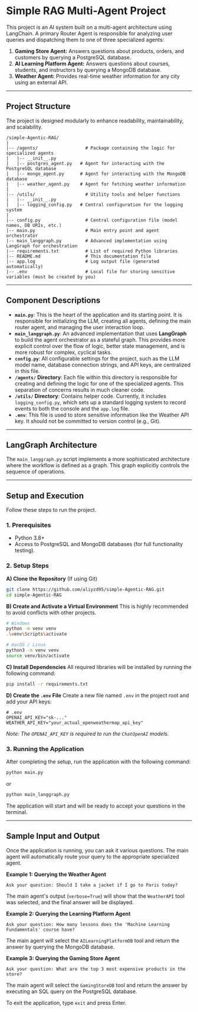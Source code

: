 # Simple RAG Multi-Agent Project

This project is an AI system built on a multi-agent architecture using LangChain. A primary Router Agent is responsible for analyzing user queries and dispatching them to one of three specialized agents:

1.  **Gaming Store Agent:** Answers questions about products, orders, and customers by querying a PostgreSQL database.
2.  **AI Learning Platform Agent:** Answers questions about courses, students, and instructors by querying a MongoDB database.
3.  **Weather Agent:** Provides real-time weather information for any city using an external API.

---

## Project Structure

The project is designed modularly to enhance readability, maintainability, and scalability.

```
/simple-Agentic-RAG/
|
|-- /agents/                  # Package containing the logic for specialized agents
|   |-- __init__.py
|   |-- postgres_agent.py   # Agent for interacting with the PostgreSQL database
|   |-- mongo_agent.py      # Agent for interacting with the MongoDB database
|   |-- weather_agent.py    # Agent for fetching weather information
|
|-- /utils/                   # Utility tools and helper functions
|   |-- __init__.py
|   |-- logging_config.py   # Central configuration for the logging system
|
|-- config.py                 # Central configuration file (model names, DB URIs, etc.)
|-- main.py                   # Main entry point and agent orchestrator
|-- main_langgraph.py         # Advanced implementation using LangGraph for orchestration
|-- requirements.txt          # List of required Python libraries
|-- README.md                 # This documentation file
|-- app.log                   # Log output file (generated automatically)
|-- .env                      # Local file for storing sensitive variables (must be created by you)
```

---

## Component Descriptions

* **`main.py`**: This is the heart of the application and its starting point. It is responsible for initializing the LLM, creating all agents, defining the main router agent, and managing the user interaction loop.
* **`main_langgraph.py`**: An advanced implementation that uses **LangGraph** to build the agent orchestrator as a stateful graph. This provides more explicit control over the flow of logic, better state management, and is more robust for complex, cyclical tasks.
* **`config.py`**: All configurable settings for the project, such as the LLM model name, database connection strings, and API keys, are centralized in this file.
* **`/agents/` Directory**: Each file within this directory is responsible for creating and defining the logic for one of the specialized agents. This separation of concerns results in much cleaner code.
* **`/utils/` Directory**: Contains helper code. Currently, it includes `logging_config.py`, which sets up a standard logging system to record events to both the console and the `app.log` file.
* **`.env`**: This file is used to store sensitive information like the Weather API key. It should not be committed to version control (e.g., Git).

---

## LangGraph Architecture

The `main_langgraph.py` script implements a more sophisticated architecture where the workflow is defined as a graph. This graph explicitly controls the sequence of operations.

---

## Setup and Execution

Follow these steps to run the project.

### 1. Prerequisites
* Python 3.8+
* Access to PostgreSQL and MongoDB databases (for full functionality testing).

### 2. Setup Steps

**A) Clone the Repository**
(If using Git)
```bash
git clone https://github.com/aliyzd95/simple-Agentic-RAG.git
cd simple-Agentic-RAG
```

**B) Create and Activate a Virtual Environment**
This is highly recommended to avoid conflicts with other projects.
```bash
# Windows
python -m venv venv
.\venv\Scripts\activate

# macOS / Linux
python3 -m venv venv
source venv/bin/activate
```

**C) Install Dependencies**
All required libraries will be installed by running the following command:
```bash
pip install -r requirements.txt
```


**D) Create the `.env` File**
Create a new file named `.env` in the project root and add your API keys:
```
# .env
OPENAI_API_KEY="sk-..."
WEATHER_API_KEY="your_actual_openweathermap_api_key"
```
*Note: The `OPENAI_API_KEY` is required to run the `ChatOpenAI` models.*

### 3. Running the Application

After completing the setup, run the application with the following command:
```bash
python main.py
```
or 
```bash
python main_langgraph.py
```

The application will start and will be ready to accept your questions in the terminal.

---

## Sample Input and Output

Once the application is running, you can ask it various questions. The main agent will automatically route your query to the appropriate specialized agent.

**Example 1: Querying the Weather Agent**
```
Ask your question: Should I take a jacket if I go to Paris today?
```
The main agent's output (`verbose=True`) will show that the `WeatherAPI` tool was selected, and the final answer will be displayed.

**Example 2: Querying the Learning Platform Agent**
```
Ask your question: How many lessons does the 'Machine Learning Fundamentals' course have?
```
The main agent will select the `AILearningPlatformDB` tool and return the answer by querying the MongoDB database.

**Example 3: Querying the Gaming Store Agent**
```
Ask your question: What are the top 3 most expensive products in the store?
```
The main agent will select the `GamingStoreDB` tool and return the answer by executing an SQL query on the PostgreSQL database.

To exit the application, type `exit` and press Enter.
